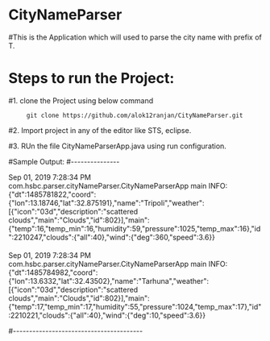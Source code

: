 # CityNameParser

#This is the Application which will used to parse the city name with prefix of T.

# Steps to run the Project:

#1. clone the Project using below command 
		
		 git clone https://github.com/alok12ranjan/CityNameParser.git

#2. Import project in any of the editor like STS, eclipse.

#3. RUn the file CityNameParserApp.java using run configuration.

#Sample Output:
#---------------

Sep 01, 2019 7:28:34 PM com.hsbc.parser.cityNameParser.CityNameParserApp main
INFO: {"dt":1485781822,"coord":{"lon":13.18746,"lat":32.875191},"name":"Tripoli","weather":[{"icon":"03d","description":"scattered clouds","main":"Clouds","id":802}],"main":{"temp":16,"temp_min":16,"humidity":59,"pressure":1025,"temp_max":16},"id":2210247,"clouds":{"all":40},"wind":{"deg":360,"speed":3.6}}

####

Sep 01, 2019 7:28:34 PM com.hsbc.parser.cityNameParser.CityNameParserApp main
INFO: {"dt":1485784982,"coord":{"lon":13.6332,"lat":32.43502},"name":"Tarhuna","weather":[{"icon":"03d","description":"scattered clouds","main":"Clouds","id":802}],"main":{"temp":17,"temp_min":17,"humidity":55,"pressure":1024,"temp_max":17},"id":2210221,"clouds":{"all":40},"wind":{"deg":10,"speed":3.6}}

#----------------------------------------